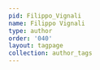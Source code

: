 ```yaml
---
pid: Filippo_Vignali
name: Filippo Vignali
type: author
order: '040'
layout: tagpage
collection: author_tags
---
```

